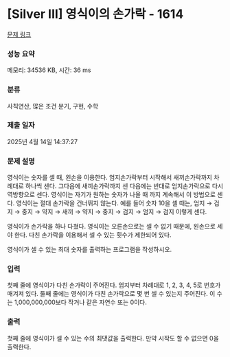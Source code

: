 # [Silver III] 영식이의 손가락 - 1614 

[문제 링크](https://www.acmicpc.net/problem/1614) 

### 성능 요약

메모리: 34536 KB, 시간: 36 ms

### 분류

사칙연산, 많은 조건 분기, 구현, 수학

### 제출 일자

2025년 4월 14일 14:37:27

### 문제 설명

<p>영식이는 숫자를 셀 때, 왼손을 이용한다. 엄지손가락부터 시작해서 새끼손가락까지 차례대로 하나씩 센다. 그다음에 새끼손가락까지 센 다음에는 반대로 엄지손가락으로 다시 역방향으로 센다. 영식이는 자기가 원하는 숫자가 나올 때 까지 계속해서 이 방법으로 센다. 영식이는 절대 손가락을 건너뛰지 않는다. 예를 들어 숫자 10을 셀 때는, 엄지 → 검지 → 중지 → 약지 → 새끼 → 약지 → 중지 → 검지 → 엄지 → 검지 이렇게 센다.</p>

<p>영식이가 손가락을 하나 다쳤다. 영식이는 오른손으로는 셀 수 없기 때문에, 왼손으로 세야 한다. 다친 손가락을 이용해서 셀 수 있는 횟수가 제한되어 있다.</p>

<p>영식이가 셀 수 있는 최대 숫자를 출력하는 프로그램을 작성하시오.</p>

### 입력 

 <p>첫째 줄에 영식이가 다친 손가락이 주어진다. 엄지부터 차례대로 1, 2, 3, 4, 5로 번호가 매겨져 있다. 둘째 줄에는 영식이가 다친 손가락으로 몇 번 셀 수 있는지 주어진다. 이 수는 1,000,000,000보다 작거나 같은 자연수 또는 0이다.</p>

### 출력 

 <p>첫째 줄에 영식이가 셀 수 있는 수의 최댓값을 출력한다. 만약 시작도 할 수 없으면 0을 출력한다.</p>


